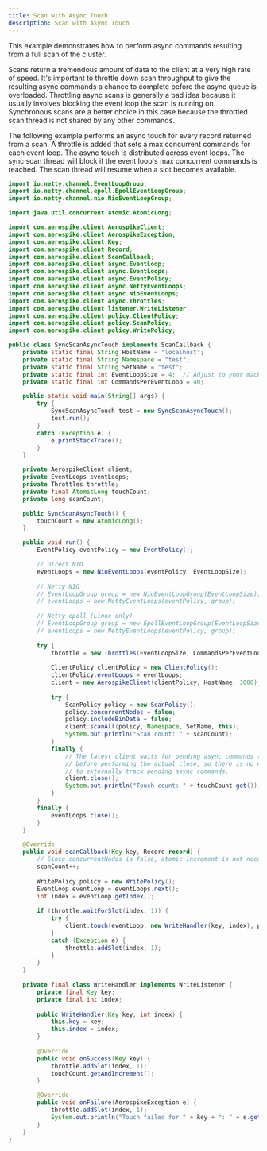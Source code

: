 ```yaml
---
title: Scan with Async Touch
description: Scan with Async Touch
---
```


This example demonstrates how to perform async commands resulting from a full scan of the cluster.

Scans return a tremendous amount of data to the client at a very high rate of speed.  It's important to throttle down scan throughput to give the resulting async commands a chance to complete before the async queue is overloaded.  Throttling async scans is generally a bad idea because it usually involves blocking the event loop the scan is running on.  Synchronous scans are a better choice in this case because the throttled scan thread is not shared by any other commands.

The following example performs an async touch for every record returned from a scan.  A throttle is added that sets a max concurrent commands for each event loop.  The async touch is distributed across event loops.  The sync scan thread will block if the event loop's max concurrent commands is reached.  The scan thread will resume when a slot becomes available.

```java
import io.netty.channel.EventLoopGroup;
import io.netty.channel.epoll.EpollEventLoopGroup;
import io.netty.channel.nio.NioEventLoopGroup;

import java.util.concurrent.atomic.AtomicLong;

import com.aerospike.client.AerospikeClient;
import com.aerospike.client.AerospikeException;
import com.aerospike.client.Key;
import com.aerospike.client.Record;
import com.aerospike.client.ScanCallback;
import com.aerospike.client.async.EventLoop;
import com.aerospike.client.async.EventLoops;
import com.aerospike.client.async.EventPolicy;
import com.aerospike.client.async.NettyEventLoops;
import com.aerospike.client.async.NioEventLoops;
import com.aerospike.client.async.Throttles;
import com.aerospike.client.listener.WriteListener;
import com.aerospike.client.policy.ClientPolicy;
import com.aerospike.client.policy.ScanPolicy;
import com.aerospike.client.policy.WritePolicy;

public class SyncScanAsyncTouch implements ScanCallback {
    private static final String HostName = "localhost";
    private static final String Namespace = "test";
    private static final String SetName = "test";
    private static final int EventLoopSize = 4;  // Adjust to your machine's capability.
    private static final int CommandsPerEventLoop = 40;

    public static void main(String[] args) {
        try {
            SyncScanAsyncTouch test = new SyncScanAsyncTouch();
            test.run();
        }
        catch (Exception e) {
            e.printStackTrace();
        }
    }

    private AerospikeClient client;
    private EventLoops eventLoops;
    private Throttles throttle;
    private final AtomicLong touchCount;
    private long scanCount;

    public SyncScanAsyncTouch() {
        touchCount = new AtomicLong();
    }

    public void run() {
        EventPolicy eventPolicy = new EventPolicy();

        // Direct NIO
        eventLoops = new NioEventLoops(eventPolicy, EventLoopSize);
        
        // Netty NIO
        // EventLoopGroup group = new NioEventLoopGroup(EventLoopSize);             
        // eventLoops = new NettyEventLoops(eventPolicy, group);
        
        // Netty epoll (Linux only)
        // EventLoopGroup group = new EpollEventLoopGroup(EventLoopSize);               
        // eventLoops = new NettyEventLoops(eventPolicy, group);
        
        try {
            throttle = new Throttles(EventLoopSize, CommandsPerEventLoop);
            
            ClientPolicy clientPolicy = new ClientPolicy();
            clientPolicy.eventLoops = eventLoops;           
            client = new AerospikeClient(clientPolicy, HostName, 3000);
            
            try {
                ScanPolicy policy = new ScanPolicy();
                policy.concurrentNodes = false;
                policy.includeBinData = false;    
                client.scanAll(policy, Namespace, SetName, this);
                System.out.println("Scan count: " + scanCount);             
            }
            finally {
                // The latest client waits for pending async commands to finish
                // before performing the actual close, so there is no need
                // to externally track pending async commands.
                client.close();
                System.out.println("Touch count: " + touchCount.get());
            }
        }
        finally {
            eventLoops.close();
        }
    }

    @Override
    public void scanCallback(Key key, Record record) {
        // Since concurrentNodes is false, atomic increment is not necessary.
        scanCount++;
        
        WritePolicy policy = new WritePolicy();
        EventLoop eventLoop = eventLoops.next();
        int index = eventLoop.getIndex();
        
        if (throttle.waitForSlot(index, 1)) {
            try {
                client.touch(eventLoop, new WriteHandler(key, index), policy, key);
            }
            catch (Exception e) {
                throttle.addSlot(index, 1);
            }
        }
    }
 
    private final class WriteHandler implements WriteListener {
        private final Key key;
        private final int index;
        
        public WriteHandler(Key key, int index) {
            this.key = key;
            this.index = index;
        }
        
        @Override
        public void onSuccess(Key key) {
            throttle.addSlot(index, 1);
            touchCount.getAndIncrement();
        }

        @Override
        public void onFailure(AerospikeException e) {
            throttle.addSlot(index, 1);
            System.out.println("Touch failed for " + key + ": " + e.getMessage());
        }
    }
}
```
